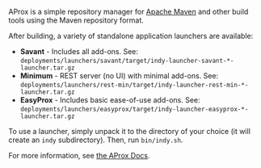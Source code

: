 AProx is a simple repository manager for [Apache Maven](http://maven.apache.org/) and other build tools using the Maven repository format.

After building, a variety of standalone application launchers are available:

* **Savant** - Includes all add-ons. See: `deployments/launchers/savant/target/indy-launcher-savant-*-launcher.tar.gz`
* **Minimum** - REST server (no UI) with minimal add-ons. See: `deployments/launchers/rest-min/target/indy-launcher-rest-min-*-launcher.tar.gz`
* **EasyProx** - Includes basic ease-of-use add-ons. See: `deployments/launchers/easyprox/target/indy-launcher-easyprox-*-launcher.tar.gz`

To use a launcher, simply unpack it to the directory of your choice (it will create an `indy` subdirectory). Then, run `bin/indy.sh`.

For more information, see [the AProx Docs](http://commonjava.github.io/indy/).
